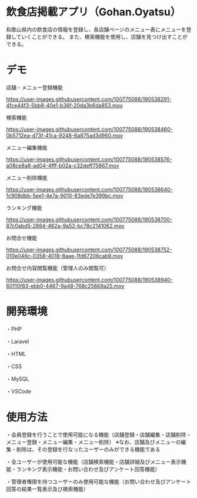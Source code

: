 # 飲食店掲載アプリ（Gohan.Oyatsu）
 
和歌山県内の飲食店の情報を登録し、各店舗ページのメニュー表にメニューを登録していくことができる。
また、検索機能を使用し、店舗を見つけ出すことができる。
 

 
# デモ
 
店舗・メニュー登録機能

https://user-images.githubusercontent.com/100775088/190538291-4fce44f3-5bb8-40e1-b36f-20da3b6da853.mov


検索機能

https://user-images.githubusercontent.com/100775088/190538460-0b5712ea-d73f-41ca-9248-6a875ad3d960.mov


メニュー編集機能

https://user-images.githubusercontent.com/100775088/190538576-a08ce8a8-ad04-4fff-b02a-c32deff75867.mov


メニュー削除機能

https://user-images.githubusercontent.com/100775088/190538640-1c908dbb-5ee1-4e7a-9010-83ede7e399bc.mov


ランキング機能

https://user-images.githubusercontent.com/100775088/190538700-87c0abd5-2884-462a-9a52-bc78c2141062.mov


お問合せ機能

https://user-images.githubusercontent.com/100775088/190538752-010e046c-0358-4018-8aae-1fd67206cab9.mov


お問合せ内容閲覧機能（管理人のみ閲覧可）

https://user-images.githubusercontent.com/100775088/190538940-60110f83-ebb0-4467-9a48-768c25669a25.mov


 
# 開発環境

・PHP　　

・Laravel　　

・HTML

・CSS

・MySQL

・VSCode　　
 

 
# 使用方法
 
・会員登録を行うことで使用可能になる機能（店舗登録・店舗編集・店舗削除・メニュー登録・メニュー編集・メニュー削除）
※なお、店舗及びメニューの編集・削除は、その登録を行なったユーザーのみができる機能である

・全ユーザーが使用可能な機能（店舗検索機能・店舗詳細及びメニュー表示機能・ランキング表示機能・お問い合わせ及びアンケート回答機能）

・管理者権限を持つユーザーのみ使用可能な機能（お問い合わせ及びアンケート回答の結果一覧表示及び検索機能）
